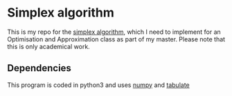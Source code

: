 # Simplex algorithm

This is my repo for the [simplex algorithm](https://en.wikipedia.org/wiki/Simplex_algorithm), which I need to implement for an Optimisation and Approximation class as part of my master. Please note that this is only academical work.

## Dependencies

This program is coded in python3 and uses [numpy](http://www.numpy.org/) and [tabulate](https://pypi.python.org/pypi/tabulate)